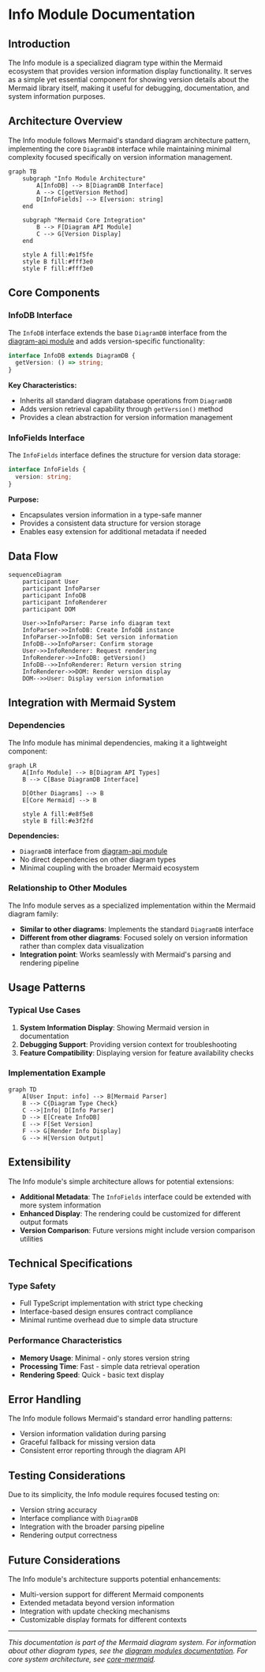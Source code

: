 # Info Module Documentation

## Introduction

The Info module is a specialized diagram type within the Mermaid ecosystem that provides version information display functionality. It serves as a simple yet essential component for showing version details about the Mermaid library itself, making it useful for debugging, documentation, and system information purposes.

## Architecture Overview

The Info module follows Mermaid's standard diagram architecture pattern, implementing the core `DiagramDB` interface while maintaining minimal complexity focused specifically on version information management.

```mermaid
graph TB
    subgraph "Info Module Architecture"
        A[InfoDB] --> B[DiagramDB Interface]
        A --> C[getVersion Method]
        D[InfoFields] --> E[version: string]
    end
    
    subgraph "Mermaid Core Integration"
        B --> F[Diagram API Module]
        C --> G[Version Display]
    end
    
    style A fill:#e1f5fe
    style B fill:#fff3e0
    style F fill:#fff3e0
```

## Core Components

### InfoDB Interface

The `InfoDB` interface extends the base `DiagramDB` interface from the [diagram-api module](diagram-api.md) and adds version-specific functionality:

```typescript
interface InfoDB extends DiagramDB {
  getVersion: () => string;
}
```

**Key Characteristics:**
- Inherits all standard diagram database operations from `DiagramDB`
- Adds version retrieval capability through `getVersion()` method
- Provides a clean abstraction for version information management

### InfoFields Interface

The `InfoFields` interface defines the structure for version data storage:

```typescript
interface InfoFields {
  version: string;
}
```

**Purpose:**
- Encapsulates version information in a type-safe manner
- Provides a consistent data structure for version storage
- Enables easy extension for additional metadata if needed

## Data Flow

```mermaid
sequenceDiagram
    participant User
    participant InfoParser
    participant InfoDB
    participant InfoRenderer
    participant DOM

    User->>InfoParser: Parse info diagram text
    InfoParser->>InfoDB: Create InfoDB instance
    InfoParser->>InfoDB: Set version information
    InfoDB-->>InfoParser: Confirm storage
    User->>InfoRenderer: Request rendering
    InfoRenderer->>InfoDB: getVersion()
    InfoDB-->>InfoRenderer: Return version string
    InfoRenderer->>DOM: Render version display
    DOM-->>User: Display version information
```

## Integration with Mermaid System

### Dependencies

The Info module has minimal dependencies, making it a lightweight component:

```mermaid
graph LR
    A[Info Module] --> B[Diagram API Types]
    B --> C[Base DiagramDB Interface]
    
    D[Other Diagrams] --> B
    E[Core Mermaid] --> B
    
    style A fill:#e8f5e8
    style B fill:#e3f2fd
```

**Dependencies:**
- `DiagramDB` interface from [diagram-api module](diagram-api.md)
- No direct dependencies on other diagram types
- Minimal coupling with the broader Mermaid ecosystem

### Relationship to Other Modules

The Info module serves as a specialized implementation within the Mermaid diagram family:

- **Similar to other diagrams**: Implements the standard `DiagramDB` interface
- **Different from other diagrams**: Focused solely on version information rather than complex data visualization
- **Integration point**: Works seamlessly with Mermaid's parsing and rendering pipeline

## Usage Patterns

### Typical Use Cases

1. **System Information Display**: Showing Mermaid version in documentation
2. **Debugging Support**: Providing version context for troubleshooting
3. **Feature Compatibility**: Displaying version for feature availability checks

### Implementation Example

```mermaid
graph TD
    A[User Input: info] --> B[Mermaid Parser]
    B --> C{Diagram Type Check}
    C -->|Info| D[Info Parser]
    D --> E[Create InfoDB]
    E --> F[Set Version]
    F --> G[Render Info Display]
    G --> H[Version Output]
```

## Extensibility

The Info module's simple architecture allows for potential extensions:

- **Additional Metadata**: The `InfoFields` interface could be extended with more system information
- **Enhanced Display**: The rendering could be customized for different output formats
- **Version Comparison**: Future versions might include version comparison utilities

## Technical Specifications

### Type Safety

- Full TypeScript implementation with strict type checking
- Interface-based design ensures contract compliance
- Minimal runtime overhead due to simple data structure

### Performance Characteristics

- **Memory Usage**: Minimal - only stores version string
- **Processing Time**: Fast - simple data retrieval operation
- **Rendering Speed**: Quick - basic text display

## Error Handling

The Info module follows Mermaid's standard error handling patterns:

- Version information validation during parsing
- Graceful fallback for missing version data
- Consistent error reporting through the diagram API

## Testing Considerations

Due to its simplicity, the Info module requires focused testing on:

- Version string accuracy
- Interface compliance with `DiagramDB`
- Integration with the broader parsing pipeline
- Rendering output correctness

## Future Considerations

The Info module's architecture supports potential enhancements:

- Multi-version support for different Mermaid components
- Extended metadata beyond version information
- Integration with update checking mechanisms
- Customizable display formats for different contexts

---

*This documentation is part of the Mermaid diagram system. For information about other diagram types, see the [diagram modules documentation](diagram-types.md). For core system architecture, see [core-mermaid](core-mermaid.md).*